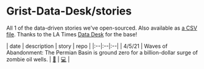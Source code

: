 # Grist-Data-Desk/stories

All 1 of the data-driven stories we've open-sourced. Also available as [a CSV file](stories.csv). Thanks to the LA Times [Data Desk](https://github.com/datadesk) for the base!

| date | description | story | repo |
|:--|:--|:--|
|  4/5/21 | Waves of Abandonment: The Permian Basin is ground zero for a billion-dollar surge of zombie oil wells. | [📝](https://grist.org/abandoned-oil-gas-wells-permian-texas-new-mexico/) | [💻](https://github.com/Grist-Data-Desk/abandoned-wells) |